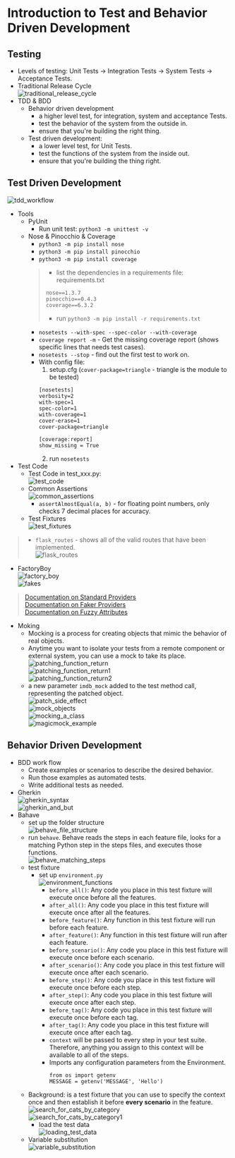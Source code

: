 # Introduction to Test and Behavior Driven Development  
## Testing  
- Levels of testing: Unit Tests -> Integration Tests -> System Tests -> Acceptance Tests.  
- Traditional Release Cycle  
![traditional_release_cycle](./static/11/traditional_release_cycle.png)  
- TDD & BDD  
    - Behavior driven development
        - a higher level test, for integration, system and acceptance Tests.  
        - test the behavior of the system from the outside in.  
        - ensure that you're building the right thing.  
    - Test driven development: 
        - a lower level test, for Unit Tests.  
        - test the functions of the system from the inside out.  
        - ensure that you're building the thing right.  
## Test Driven Development  
![tdd_workflow](./static/11/tdd_workflow.png)  
- Tools  
    - PyUnit  
        - Run unit test: ```python3 -m unittest -v```  
    - Nose & Pinocchio & Coverage  
        - ```python3 -m pip install nose```  
        - ```python3 -m pip install pinocchio```  
        - ```python3 -m pip install coverage``` 
        > - list the dependencies in a requirements file: requirements.txt  
        > ```
        > nose==1.3.7
        > pinocchio==0.4.3
        > coverage==6.3.2
        > ```  
        > - run ```python3 -m pip install -r requirements.txt```  
        - ```nosetests --with-spec --spec-color --with-coverage```  
        - ```coverage report -m``` - Get the missing coverage report (shows specific lines that needs test cases).    
        - ```nosetests --stop``` - find out the first test to work on.  
        - With config file:  
            1. setup.cfg (`cover-package=triangle` - triangle is the module to be tested)  
            ```
            [nosetests]
            verbosity=2
            with-spec=1
            spec-color=1
            with-coverage=1
            cover-erase=1
            cover-package=triangle

            [coverage:report]
            show_missing = True
            ```  
            2. run ```nosetests```  
- Test Code  
    - Test Code in test_xxx.py:  
    ![test_code](./static/11/test_code.png)  
    - Common Assertions  
        ![common_assertions](./static/11/common_assertions.png)  
        - ```assertAlmostEqual(a, b)``` - for floating point numbers, only checks 7 decimal places for accuracy.  
    - Test Fixtures  
    ![test_fixtures](./static/11/test_fixtures.png)  
> - ```flask_routes``` - shows all of the valid routes that have been implemented.  
> ![flask_routes](./static/11/flask_routes.png)  

- FactoryBoy  
![factory_boy](./static/11/factory_boy.png)  
![fakes](./static/11/fakes.png)  
> [Documentation on Standard Providers](https://faker.readthedocs.io/en/master/providers.html)  
> [Documentation on Faker Providers](https://faker.readthedocs.io/en/master/providers/baseprovider.html)  
> [Documentation on Fuzzy Attributes](https://factoryboy.readthedocs.io/en/stable/fuzzy.html)  

- Moking  
    - Mocking is a process for creating objects that mimic the behavior of real objects.  
    - Anytime you want to isolate your tests from a remote component or external system, you can use a mock to take its place.  
    ![patching_function_return](./static/11/patching_function_return.png)  
    ![patching_function_return1](./static/11/patching_function_return1.png)  
    ![patching_function_return2](./static/11/patching_function_return2.png)  
    - a new parameter `imdb_mock` added to the test method call, representing the patched object.  
    ![patch_side_effect](./static/11/patch_side_effect.png)  
    ![mock_objects](./static/11/mock_objects.png)  
    ![mocking_a_class](./static/11/mocking_a_class.png)  
    ![magicmock_example](./static/11/magicmock_example.png)  
## Behavior Driven Development  
- BDD work flow  
    - Create examples or scenarios to describe the desired behavior.  
    - Run those examples as automated tests.  
    - Write additional tests as needed.  
- Gherkin  
![gherkin_syntax](./static/11/gherkin_syntax.png)  
![gherkin_and_but](./static/11/gherkin_and_but.png)  
- Bahave  
    - set up the folder structure  
    ![behave_file_structure](./static/11/behave_file_structure.png)  
    - run `behave`. Behave reads the steps in each feature file, looks for a matching Python step in the steps files, and executes those functions.  
    ![behave_matching_steps](./static/11/behave_matching_steps.png)  
    - test fixture  
        - set up `environment.py`  
            ![environment_functions](./static/11/environment_functions.png)  
            - `before_all()`: Any code you place in this test fixture will execute once before all the features.  
            - `after_all()`: Any code you place in this test fixture will execute once after all the features.  
            - `before_feature()`: Any function in this test fixture will run before each feature.  
            - `after_feature()`: Any function in this test fixture will run after each feature.  
            - `before_scenario()`: Any code you place in this test fixture will execute once before each scenario.  
            - `after_scenario()`: Any code you place in this test fixture will execute once after each scenario.  
            - `before_step()`: Any code you place in this test fixture will execute once before each step.  
            - `after_step()`: Any code you place in this test fixture will execute once after each step.  
            - `before_tag()`: Any code you place in this test fixture will execute once before each tag.  
            - `after_tag()`: Any code you place in this test fixture will execute once after each tag.  
            - `context` will be passed to every step in your test suite. Therefore, anything you assign to this context will be available to all of the steps.  
            - Imports any configuration parameters from the Environment.
                ```
                from os import getenv
                MESSAGE = getenv('MESSAGE', 'Hello')
                ```
    - Background: is a test fixture that you can use to specify the context once and then establish it before **every scenario** in the feature.  
        ![search_for_cats_by_category](./static/11/search_for_cats_by_category.png)  
        ![search_for_cats_by_category1](./static/11/search_for_cats_by_category1.png) 
        - load the test data  
        ![loading_test_data](./static/11/loading_test_data.png)  
    - Variable substitution  
        ![variable_substitution](./static/11/variable_substitution.png)  

